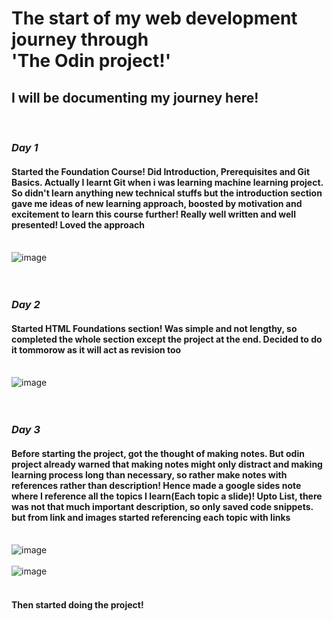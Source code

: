 # The start of my web development journey through </br> 'The Odin project!' #
## I will be documenting my journey here! ##
</br>

### *Day 1* 

#### Started the Foundation Course! Did Introduction, Prerequisites and Git Basics. Actually I learnt Git when i was learning machine learning project. So didn't learn anything new technical stuffs but the introduction section gave me ideas of new learning approach, boosted by motivation and excitement to learn this course further! Really well written and well presented! Loved the approach 
</br>![image](https://github.com/antidude900/odin-project/assets/86548747/98bd02a8-4ef2-403c-8168-72bab3f313f3)</br>
</br></br>


### *Day 2* 

#### Started HTML Foundations section! Was simple and not lengthy, so completed the whole section except the project at the end. Decided to do it tommorow as it will act as revision too
</br>![image](https://github.com/antidude900/odin-project/assets/86548747/ac321f85-af30-48af-b88d-284e85e33baf)</br>
</br></br>


### *Day 3* 

#### Before starting the project, got the thought of making notes. But odin project already warned that making notes might only distract and making learning process long than necessary, so rather make notes with references rather than description! Hence made a google sides note where I reference all the topics I learn(Each topic a slide)! Upto List, there was not that much important description, so only saved code snippets. but from link and images started referencing each topic with links
</br>![image](https://github.com/antidude900/odin-project/assets/86548747/5b343570-ae00-4504-9426-e66d7c81894d)</br>
</br>![image](https://github.com/antidude900/odin-project/assets/86548747/d1907399-aac4-450b-8bff-a55e85b61af3)</br>
</br>
#### Then started doing the project!


